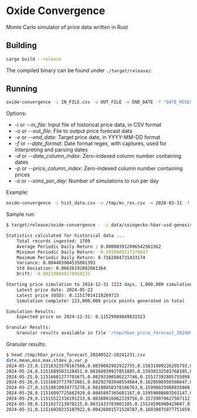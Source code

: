 # Oxide Convergence

Monte Carlo simulator of price data written in Rust

## Building

```sh
cargo build --release
```

The compiled binary can be found under `./target/release/`.

## Running

```sh
oxide-convergence -i IN_FILE.csv -o OUT_FILE -e END_DATE -f "DATE_REGEX" -d DATE_COLUMN_INDEX -p PRICE_COLUMN_INDEX -s INTEGER
```

Options:

- _-i_ or _--in_file_: Input file of historical price data, in CSV format
- _-o_ or _--out_file_: File to output price forecast data
- _-e_ or _--end_date_: Target price date, in YYYY-MM-DD format
- _-f_ or _--date_format_: Date format regex, with captures, used for interpreting and parsing dates
- _-d_ or _--date_column_index_: Zero-indexed column number containing dates
- _-p_ or _--price_column_index_: Zero-indexed column number containing prices
- _-s_ or _--sims_per_day_: Number of simulations to run per day

Example:

```sh
oxide-convergence -i hist_data.csv -o /tmp/mc_res.csv -e 2028-03-31 -f "^(\d{4})-(\d{2})-(\d{2}).*$" -d0 -p1 -s 5000
```

Sample run:

```sh
$ target/release/oxide-convergence - -i data/coingecko-hbar-usd-genesis-20240522.csv -o /tmp/hbar_price_forecast_20240522-20241231.csv -e 2024-12-31 -f '^(\d{4})-(\d{2})-(\d{2}).*$' -d0 -p1 -s 1000000`

Statistics calculated for historical data ...
    Total records ingested: 1709
    Average Periodic Daily Return : 0.000003912096542561562
    Minimun Periodic Daily Return: -0.5910989317376647
    Maximum Periodic Daily Return: 0.7162084731433174
    Variance: 0.004403904535001393
    Std Deviation: 0.06636192082061364
    Drift: -0.002198040170958135

Starting price simulation to 2024-12-31 (223 days, 1,000,000 simulations per day) ...
    Latest price date: 2024-05-22
    Latest price (USD): 0.11517014118269715
    Simulation complete! 223,000,000 price points generated in total

Simulation Results:
    Expected price on 2024-12-31: 0.11529989849831523

Granular Results:
    Granular results available in file '/tmp/hbar_price_forecast_20240522-20241231.csv'
```

Granular results:

```sh
$ head /tmp/hbar_price_forecast_20240522-20241231.csv 
date,mean,min,max,stdev_p,var_p
2024-05-23,0.11516323570167566,0.0839082982922755,0.15831909226205793,0.007648172508418186,0.00005849454271852373
2024-05-24,0.1151689583128451,0.08168939927851085,0.15930332503768105,0.007655587278523286,0.00005860801657908758
2024-05-25,0.11516601277701675,0.08293300586227746,0.15517392805755098,0.007650689241921117,0.00005853304587644752
2024-05-26,0.11516837737873861,0.08292782648554664,0.1620598950566647,0.007655203630621842,0.000058602142626285835
2024-05-27,0.11518010934773278,0.08108850378106763,0.15998029988835888,0.007656924789108562,0.000058628497226065194
2024-05-28,0.11516897725662929,0.0845897365601167,0.15959008003503147,0.007652190895622956,0.00005855602550305485
2024-05-29,0.11515522316191233,0.08388016062229756,0.15739070627507112,0.007663907589648068,0.00005873547954266526
2024-05-30,0.1151627213070215,0.0831433783001105,0.15524596900429047,0.007652309325092416,0.00005855783800689635
2024-05-31,0.11516920215107922,0.08426801571528787,0.16039875077751659,0.007650165380773309,0.000058525030353182424
```